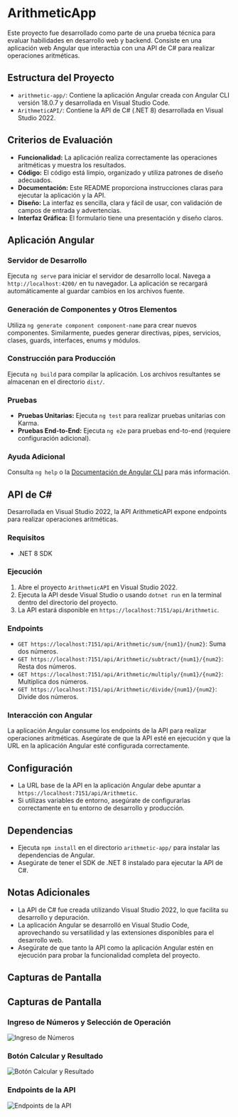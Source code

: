 # ArithmeticApp

Este proyecto fue desarrollado como parte de una prueba técnica para evaluar habilidades en desarrollo web y backend. Consiste en una aplicación web Angular que interactúa con una API de C# para realizar operaciones aritméticas.

## Estructura del Proyecto

* `arithmetic-app/`: Contiene la aplicación Angular creada con Angular CLI versión 18.0.7 y desarrollada en Visual Studio Code.
* `ArithmeticAPI/`: Contiene la API de C# (.NET 8) desarrollada en Visual Studio 2022.

## Criterios de Evaluación

* **Funcionalidad:** La aplicación realiza correctamente las operaciones aritméticas y muestra los resultados.
* **Código:** El código está limpio, organizado y utiliza patrones de diseño adecuados.
* **Documentación:** Este README proporciona instrucciones claras para ejecutar la aplicación y la API.
* **Diseño:** La interfaz es sencilla, clara y fácil de usar, con validación de campos de entrada y advertencias.
* **Interfaz Gráfica:** El formulario tiene una presentación y diseño claros.

## Aplicación Angular

### Servidor de Desarrollo

Ejecuta `ng serve` para iniciar el servidor de desarrollo local. Navega a `http://localhost:4200/` en tu navegador. La aplicación se recargará automáticamente al guardar cambios en los archivos fuente.

### Generación de Componentes y Otros Elementos

Utiliza `ng generate component component-name` para crear nuevos componentes. Similarmente, puedes generar directivas, pipes, servicios, clases, guards, interfaces, enums y módulos.

### Construcción para Producción

Ejecuta `ng build` para compilar la aplicación. Los archivos resultantes se almacenan en el directorio `dist/`.

### Pruebas

* **Pruebas Unitarias:** Ejecuta `ng test` para realizar pruebas unitarias con Karma.
* **Pruebas End-to-End:** Ejecuta `ng e2e` para pruebas end-to-end (requiere configuración adicional).

### Ayuda Adicional

Consulta `ng help` o la [Documentación de Angular CLI](https://angular.dev/tools/cli) para más información.

## API de C#

Desarrollada en Visual Studio 2022, la API ArithmeticAPI expone endpoints para realizar operaciones aritméticas.

### Requisitos

* .NET 8 SDK

### Ejecución

1.  Abre el proyecto `ArithmeticAPI` en Visual Studio 2022.
2.  Ejecuta la API desde Visual Studio o usando `dotnet run` en la terminal dentro del directorio del proyecto.
3.  La API estará disponible en `https://localhost:7151/api/Arithmetic`.

### Endpoints

* `GET https://localhost:7151/api/Arithmetic/sum/{num1}/{num2}`: Suma dos números.
* `GET https://localhost:7151/api/Arithmetic/subtract/{num1}/{num2}`: Resta dos números.
* `GET https://localhost:7151/api/Arithmetic/multiply/{num1}/{num2}`: Multiplica dos números.
* `GET https://localhost:7151/api/Arithmetic/divide/{num1}/{num2}`: Divide dos números.

### Interacción con Angular

La aplicación Angular consume los endpoints de la API para realizar operaciones aritméticas. Asegúrate de que la API esté en ejecución y que la URL en la aplicación Angular esté configurada correctamente.

## Configuración

* La URL base de la API en la aplicación Angular debe apuntar a `https://localhost:7151/api/Arithmetic`.
* Si utilizas variables de entorno, asegúrate de configurarlas correctamente en tu entorno de desarrollo y producción.

## Dependencias

* Ejecuta `npm install` en el directorio `arithmetic-app/` para instalar las dependencias de Angular.
* Asegúrate de tener el SDK de .NET 8 instalado para ejecutar la API de C#.

## Notas Adicionales

* La API de C# fue creada utilizando Visual Studio 2022, lo que facilita su desarrollo y depuración.
* La aplicación Angular se desarrolló en Visual Studio Code, aprovechando su versatilidad y las extensiones disponibles para el desarrollo web.
* Asegúrate de que tanto la API como la aplicación Angular estén en ejecución para probar la funcionalidad completa del proyecto.

## Capturas de Pantalla

## Capturas de Pantalla

### Ingreso de Números y Selección de Operación
![Ingreso de Números](https://i.postimg.cc/htxCWtkj/Whats-App-Image-2025-03-17-at-19-34-53.jpg)

### Botón Calcular y Resultado
![Botón Calcular y Resultado](https://i.postimg.cc/nzMBxdXk/Whats-App-Image-2025-03-17-at-19-37-10.jpg)

### Endpoints de la API
![Endpoints de la API](https://i.postimg.cc/rsrx2pfj/Whats-App-Image-2025-03-17-at-19-38-40.jpg)
